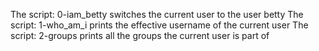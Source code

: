The script: 0-iam_betty switches the current user to the user betty
The script: 1-who_am_i prints the effective username of the current user
The script: 2-groups prints all the groups the current user is part of
